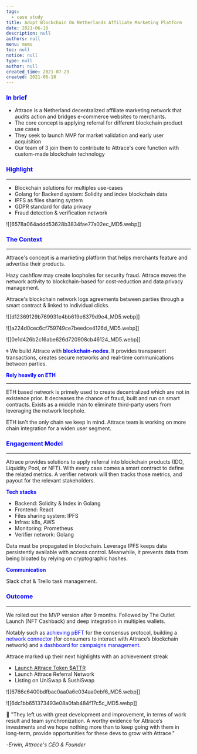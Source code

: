 ```yaml
---
tags: 
  - case study
title: Adopt Blockchain On Netherlands Affiliate Marketing Platform
date: 2021-06-18
description: null
authors: null
menu: memo
toc: null
notice: null
type: null
author: null
created_time: 2021-07-23
created: 2021-06-18
---
```


### <span style='color:blue'>In brief</span>

* Attrace is a Netherland decentralized affiliate marketing network that audits action and bridges e-commerce websites to merchants. 
* The core concept is applying referral for different blockchain product use cases
* They seek to launch MVP for market validation and early user acquisition
* Our team of 3 join them to contribute to Attrace's core function with custom-made blockchain technology

### <span style='color:blue'>Highlight</span>

---

* Blockchain solutions for multiples use-cases
* Golang for Backend system: Solidity and index blockchain data
* IPFS as files sharing system 
* GDPR standard for data privacy
* Fraud detection & verification network

![[6578a064addd53628b3834fae77a02ec_MD5.webp]]


### <span style='color:blue'>The Context</span>

---

<!-- column_list 09bc1d3c-ae48-4687-b48e-adcf51c8967c -->

<!-- column 1fc62d9f-614f-400c-b7b2-2c29f4afc124 -->

Attrace's concept is a marketing platform that helps merchants feature and advertise their products.

Hazy cashflow may create loopholes for security fraud. Attrace moves the network activity to blockchain-based for cost-reduction and data privacy management. 

Attrace's blockchain network logs agreements between parties through a smart contract & linked to individual clicks. 

<!-- column 7fd5c26f-b2ae-4003-a597-e7ab43f2ed3c -->

![[d12369129b769931e4bb619e6379d9e4_MD5.webp]]

<!-- column_list b9d5a518-87bc-4b05-acab-791cb9513044 -->

<!-- column af8f329c-d32c-438a-bd2f-7d033f9560bd -->

![[a224d0cec6cf759749ce7beedce4126d_MD5.webp]]

<!-- column 45fa0529-906b-4e24-a9ef-122e61be5212 -->

![[0e1d426b2c16abe626d720908cb46124_MD5.webp]]

🌀 We build Attrace with <span style='color:blue'>**blockchain-nodes**</span>. It provides transparent transactions, creates secure networks and real-time communications between parties.


<span style='color:blue'>**Rely heavily on ETH**</span>

---

ETH based network is primely used to create decentralized which are not in existence prior. It decreases the chance of fraud, built and run on smart contracts. Exists as a middle man to eliminate third-party users from leveraging the network loophole. 

ETH isn't the only chain we keep in mind. Attrace team is working on more chain integration for a widen user segment. 


### <span style='color:blue'>Engagement Model</span>

---

Attrace provides solutions to apply referral into blockchain products (IDO, Liquidity Pool, or NFT). With every case comes a smart contract to define the related metrics. A verifier network will then tracks those metrics, and payout for the relevant stakeholders.

<!-- column_list 131408bd-4163-429f-90fb-4e5f69c8eba1 -->

<!-- column 51527a49-be38-4e75-998e-6f9e3945d542 -->

<span style='color:blue'>**Tech stacks**</span>

* Backend: Solidity & Index in Golang
* Frontend: React
* Files sharing system: IPFS
* Infras: k8s, AWS
* Monitoring: Prometheus
* Verifier network: Golang

<!-- column 32537c12-651d-4715-9637-8a5fb3cb5bdf -->

Data must be propagated in blockchain. Leverage IPFS keeps data persistently available with access control. Meanwhile, it prevents data from being bloated by relying on cryptographic hashes. 


<span style='color:blue'>**Communication**</span>

Slack chat & Trello task management.


### <span style='color:blue'>Outcome</span>

---

<!-- column_list e99610bb-1d84-4d12-a21b-e71bd44b2cea -->

<!-- column 1e9102c8-0759-418e-b9d0-8ab8b5695714 -->

We rolled out the MVP version after 9 months. Followed by The Outlet Launch (NFT Cashback) and deep integration in multiples wallets.

Notably such as <span style='color:blue'>achieving pBFT</span> for the consensus protocol, building a <span style='color:blue'>network connector</span> (for consumers to interact with Attrace’s blockchain network) and <span style='color:blue'>a dashboard for campaigns management</span>.


Attrace marked up their next highlights with an achievement streak 

* [Launch Attrace Token $ATTR ](https://medium0.com/attrace/launch-of-attrace-token-attr-8af568436136?source=rss-43b67b0fd75b------2)
* Launch Attrace Referral Network
* Listing on UniSwap & SushiSwap

<!-- column 3e2bda47-f6b4-40b6-8057-bc3a69590170 -->

![[6766c6400bdfbac0aa0a6e034aa0ebf6_MD5.webp]]

<!-- column_list 0dce8056-1c92-4044-8335-8c5839b61233 -->

<!-- column 6e56ffaf-4073-498c-846e-e464dffd6fa0 -->

![[6dc1bb651373493e08a0fab484f17c5c_MD5.webp]]

<!-- column 0f44f1d7-649f-49af-ae1b-98b73b7273be -->

💬 "They left us with great development and improvement, in terms of work result and team synchronization. A worthy evidence for Attrace’s investments and we hope nothing more than to keep going with them in long-term, provide opportunities for these devs to grow with Attrace."

-*Erwin, Attrace's CEO & Founder*
